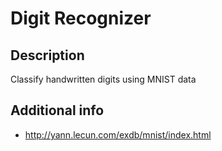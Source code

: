 Digit Recognizer
===
Description
---
Classify handwritten digits using MNIST data

Additional info
---
- http://yann.lecun.com/exdb/mnist/index.html

